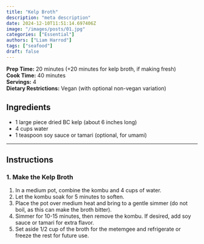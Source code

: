 ```yaml
---
title: "Kelp Broth"
description: "meta description"
date: 2024-12-10T11:51:14.697406Z
image: "/images/posts/01.jpg"
categories: ["Essential"]
authors: ["Liam Harrod"]
tags: ["seafood"]
draft: false
---
```


**Prep Time:** 20 minutes (+20 minutes for kelp broth, if making fresh)  
**Cook Time:** 40 minutes  
**Servings:** 4  
**Dietary Restrictions:** Vegan (with optional non-vegan variation)  

## Ingredients  
- 1 large piece dried BC kelp (about 6 inches long)  
- 4 cups water  
- 1 teaspoon soy sauce or tamari (optional, for umami)  

---

## Instructions  

### 1. **Make the Kelp Broth**  
1. In a medium pot, combine the kombu and 4 cups of water.  
2. Let the kombu soak for 5 minutes to soften.  
3. Place the pot over medium heat and bring to a gentle simmer (do not boil, as this can make the broth bitter).  
4. Simmer for 10-15 minutes, then remove the kombu. If desired, add soy sauce or tamari for extra flavor.  
5. Set aside 1/2 cup of the broth for the metemgee and refrigerate or freeze the rest for future use.  

